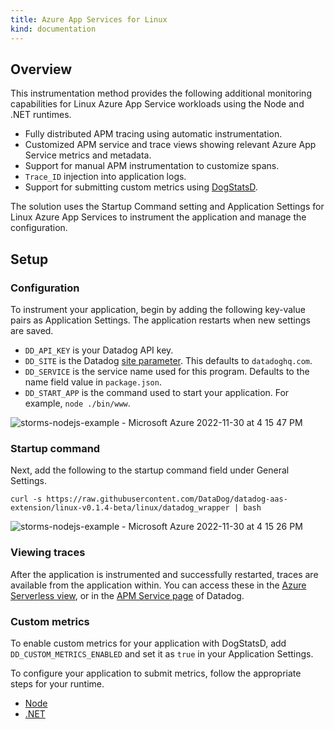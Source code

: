 ```yaml
---
title: Azure App Services for Linux
kind: documentation
---
```


## Overview

This instrumentation method provides the following additional monitoring capabilities for Linux Azure App Service workloads using the Node and .NET runtimes.

- Fully distributed APM tracing using automatic instrumentation.
- Customized APM service and trace views showing relevant Azure App Service metrics and metadata.
- Support for manual APM instrumentation to customize spans.
- `Trace_ID` injection into application logs.
- Support for submitting custom metrics using [DogStatsD][1].

The solution uses the Startup Command setting and Application Settings for Linux Azure App Services to instrument the application and manage the configuration. 

## Setup
### Configuration
To instrument your application, begin by adding the following key-value pairs as Application Settings. The application restarts when new settings are saved. 

- `DD_API_KEY` is your Datadog API key.
- `DD_SITE` is the Datadog [site parameter][2]. This defaults to `datadoghq.com`.
- `DD_SERVICE` is the service name used for this program. Defaults to the name field value in `package.json`.
- `DD_START_APP` is the command used to start your application. For example, `node ./bin/www`.

![storms-nodejs-example - Microsoft Azure 2022-11-30 at 4 15 47 PM](https://p-qkfgo2.t2.n0.cdn.getcloudapp.com/items/YEuD88kN/57eceb6b-dd34-4d5f-a7ea-a8fcc2ec77ba.jpg?source=viewer&v=505cc168a458a4ec84b7d6a903f78493)

### Startup command
Next, add the following to the startup command field under General Settings.


`curl -s https://raw.githubusercontent.com/DataDog/datadog-aas-extension/linux-v0.1.4-beta/linux/datadog_wrapper | bash`

![storms-nodejs-example - Microsoft Azure 2022-11-30 at 4 15 26 PM](https://p-qkfgo2.t2.n0.cdn.getcloudapp.com/items/P8uNWWQ6/02c4f33f-f4d9-42b3-b746-3d5c9d62a8f3.jpg?source=viewer&v=3db9f9bba7f342e88c43da5aed1218fd)


### Viewing traces

After the application is instrumented and successfully restarted, traces are available from the application within. You can access these in the [Azure Serverless view][3], or in the [APM Service page][4] of Datadog.

### Custom metrics

To enable custom metrics for your application with DogStatsD, add  `DD_CUSTOM_METRICS_ENABLED` and set it as `true` in your Application Settings.

To configure your application to submit metrics, follow the appropriate steps for your runtime.

- [Node][5]
- [.NET][6]

[1]: /developers/dogstatsd
[2]: /getting_started/site/#access-the-datadog-site
[3]: https://www.datadoghq.com/blog/azure-app-service-datadog-serverless-view/
[4]: /tracing/services/service_page/
[5]: https://github.com/brightcove/hot-shots
[6]: developers/dogstatsd/?tab=hostagent&code-lang=dotnet#code